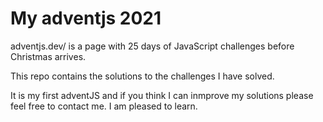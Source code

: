 # My adventjs 2021

adventjs.dev/ is a page with 25 days of JavaScript challenges before Christmas arrives. 

This repo contains the solutions to the challenges I have solved.

It is my first adventJS and if you think I can inmprove my solutions please feel free to contact me. I am pleased to learn.

